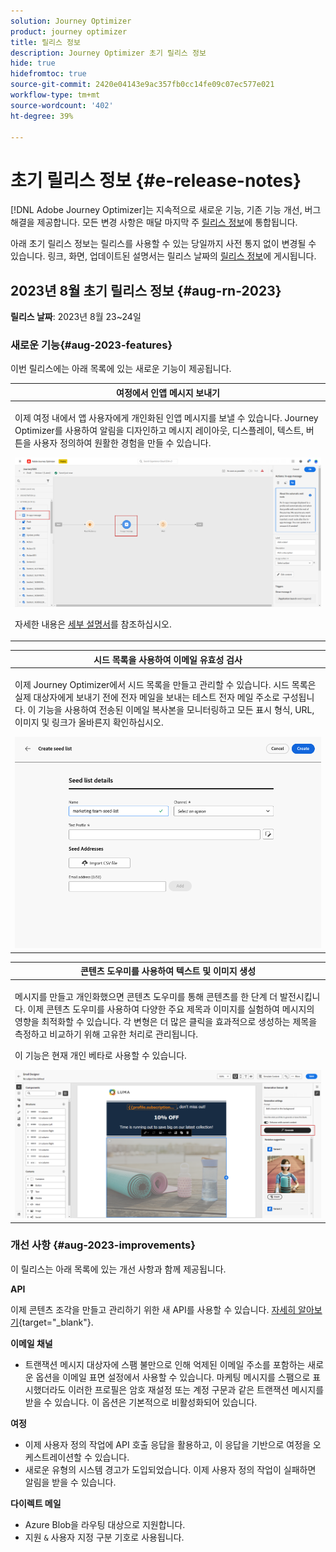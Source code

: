 ```yaml
---
solution: Journey Optimizer
product: journey optimizer
title: 릴리스 정보
description: Journey Optimizer 초기 릴리스 정보
hide: true
hidefromtoc: true
source-git-commit: 2420e04143e9ac357fb0cc14fe09c07ec577e021
workflow-type: tm+mt
source-wordcount: '402'
ht-degree: 39%

---
```


# 초기 릴리스 정보 {#e-release-notes}

[!DNL Adobe Journey Optimizer]는 지속적으로 새로운 기능, 기존 기능 개선, 버그 해결을 제공합니다. 모든 변경 사항은 매달 마지막 주 [릴리스 정보](release-notes.md)에 통합됩니다.

아래 초기 릴리스 정보는 릴리스를 사용할 수 있는 당일까지 사전 통지 없이 변경될 수 있습니다. 링크, 화면, 업데이트된 설명서는 릴리스 날짜의 [릴리스 정보](release-notes.md)에 게시됩니다.

## 2023년 8월 초기 릴리스 정보 {#aug-rn-2023}

**릴리스 날짜**: 2023년 8월 23~24일

### 새로운 기능{#aug-2023-features}

이번 릴리스에는 아래 목록에 있는 새로운 기능이 제공됩니다.

<table>
<thead>
<tr>
<th><strong>여정에서 인앱 메시지 보내기</strong><br/></th>
</tr>
</thead>
<tbody>
<tr>
<td>
<p>이제 여정 내에서 앱 사용자에게 개인화된 인앱 메시지를 보낼 수 있습니다. Journey Optimizer를 사용하여 알림을 디자인하고 메시지 레이아웃, 디스플레이, 텍스트, 버튼을 사용자 정의하여 원활한 경험을 만들 수 있습니다.</p>
<img src="assets/in_app_journey_1.png"/>
<p>자세한 내용은 <a href="../in-app/get-started-in-app.md">세부 설명서</a>를 참조하십시오.</p>
</tr>
</tbody>
</table>


<table>
<thead>
<tr>
<th><strong>시드 목록을 사용하여 이메일 유효성 검사</strong><br/></th>
</tr>
</thead>
<tbody>
<tr>
<td>
<p>이제 Journey Optimizer에서 시드 목록을 만들고 관리할 수 있습니다. 시드 목록은 실제 대상자에게 보내기 전에 전자 메일을 보내는 테스트 전자 메일 주소로 구성됩니다. 이 기능을 사용하여 전송된 이메일 복사본을 모니터링하고 모든 표시 형식, URL, 이미지 및 링크가 올바른지 확인하십시오.</p>
<img src="../configuration/assets/seed-list-details.png">
<!--p>For more information, refer to the <a href="../audience/get-started-audience-orchestration.md">detailed documentation</a>.</p-->
</td>
</tr>
</tbody>
</table>


<table>
<thead>
<tr>
<th><strong>콘텐츠 도우미를 사용하여 텍스트 및 이미지 생성</strong><br/></th>
</tr>
</thead>
<tbody>
<tr>
<td>
<p>메시지를 만들고 개인화했으면 콘텐츠 도우미를 통해 콘텐츠를 한 단계 더 발전시킵니다. 이제 콘텐츠 도우미를 사용하여 다양한 주요 제목과 이미지를 실험하여 메시지의 영향을 최적화할 수 있습니다. 각 변형은 더 많은 클릭을 효과적으로 생성하는 제목을 측정하고 비교하기 위해 고유한 처리로 관리됩니다.</p>
<p>이 기능은 현재 개인 베타로 사용할 수 있습니다.</p>
<img src="assets/gen-ai-image-2.png"/>
<!--p>For more information, refer to the <a href="../start/search-filter-categorize.md#tags">detailed documentation</a>.</p-->
</td>
</tr>
</tbody>
</table>



### 개선 사항 {#aug-2023-improvements}

이 릴리스는 아래 목록에 있는 개선 사항과 함께 제공됩니다.

**API**

이제 콘텐츠 조각을 만들고 관리하기 위한 새 API를 사용할 수 있습니다. [자세히 알아보기](https://developer.adobe.com/journey-optimizer-apis/references/content-templates/#tag/Content-fragment-API){target="_blank"}.

**이메일 채널**

* 트랜잭션 메시지 대상자에 스팸 불만으로 인해 억제된 이메일 주소를 포함하는 새로운 옵션을 이메일 표면 설정에서 사용할 수 있습니다. 마케팅 메시지를 스팸으로 표시했더라도 이러한 프로필은 암호 재설정 또는 계정 구문과 같은 트랜잭션 메시지를 받을 수 있습니다. 이 옵션은 기본적으로 비활성화되어 있습니다.

**여정**

* 이제 사용자 정의 작업에 API 호출 응답을 활용하고, 이 응답을 기반으로 여정을 오케스트레이션할 수 있습니다.
* 새로운 유형의 시스템 경고가 도입되었습니다. 이제 사용자 정의 작업이 실패하면 알림을 받을 수 있습니다.


**다이렉트 메일**

* Azure Blob을 라우팅 대상으로 지원합니다.
* 지원 `&` 사용자 지정 구분 기호로 사용됩니다.